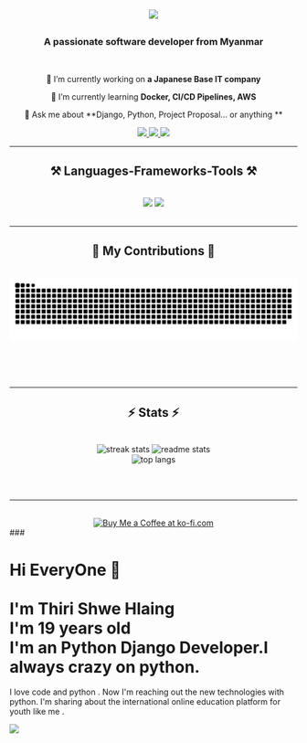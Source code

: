 <h1 align="center">
    <img src="https://readme-typing-svg.herokuapp.com/?font=Righteous&size=35&center=true&vCenter=true&width=500&height=70&duration=4000&lines=Hi+There!+👋;+I'm+Thiri+Shwe+Hlaing!;" />
</h1>

<h3 align="center">A passionate software developer from Myanmar</h3>

<br/>

<div align="center">
 
 🔭 I’m currently working on **a Japanese Base IT company**
 
 🌱 I’m currently learning **Docker, CI/CD Pipelines, AWS**

💬 Ask me about **Django, Python, Project Proposal... or anything **


 </div>
 
<div align="center"> 
  <a href="mailto:thirishwehlaing9@gmail.com">
    <img src="https://img.shields.io/badge/Gmail-333333?style=for-the-badge&logo=gmail&logoColor=red" />
  </a>
  <a href="https://linkedin.com/in/thiri-shwe-hlaing-369465202" target="_blank">
    <img src="https://img.shields.io/badge/LinkedIn-0077B5?style=for-the-badge&logo=linkedin&logoColor=white" target="_blank" />
  </a>
  <a href="https://github.com/su-thiri" target="_blank">
     <img src="https://img.shields.io/badge/Portfolio-FF5722?style=for-the-badge&logo=todoist&logoColor=white" target="_blank" /> <!-- sqlite, safari, google-chrome are other good icon options -->
  </a>
</div>

 <hr/>
 
<h2 align="center">⚒️ Languages-Frameworks-Tools ⚒️</h2>
<br/>
<div align="center">
    <img src="https://skillicons.dev/icons?i=django,bootstrap,python,html,css,vscode,github,figma,gitlab,git" />
    <img src="https://skillicons.dev/icons?i=python,javascript,typescript,mysql,mongodb,sqlite,docker,linux,ubuntu" /><br>
</div>

<br/>
<hr/>

<div align="center">
  <h2>🐍 My Contributions 🐍</h2>
  <br>
  <img alt="snake eating my contribution" src="https://raw.githubusercontent.com/salesp07/salesp07/output/github-contribution-grid-snake.svg" />
  
  <br/><br/><br/>
</div>

<hr/>

<h2 align="center">⚡ Stats ⚡</h2>
<br>
<div align=center>
  <img width=390 src="https://github-readme-streak-stats-su-thiri.vercel.app/?user=su-thiri&count_private=true&theme=react&border_radius=10" alt="streak stats"/>
  <img width=390 src="https://github-readme-stats-su-thiri.vercel.app/api?username=su-thiri&count_private=true&show_icons=true&theme=react&rank_icon=github&border_radius=10" alt="readme stats" />
  <br/>
  <img width=325 align="center" src="https://github-readme-stats-su-thiri.vercel.app/api/top-langs/?username=su-thiri&hide=HTML&langs_count=8&layout=compact&theme=react&border_radius=10&size_weight=0.5&count_weight=0.5&exclude_repo=github-readme-stats" alt="top langs" />
</div>

<br/><br/>

<hr/>

<br/>

<div align="center">
<a href='https://ko-fi.com/thirishwehlaing' target='_blank'><img height='64' style='border:0px;height:64px;' src='https://storage.ko-fi.com/cdn/kofi1.png?v=3' border='0' alt='Buy Me a Coffee at ko-fi.com' /></a>
</div>
### <h1>Hi EveryOne 👋
<br/>
<br/>I'm Thiri Shwe Hlaing<br/>I'm 19 years old<br/>I'm an Python Django Developer.I always crazy on python.</h1>
<p>I love code and python .
Now I'm reaching out the new technologies with python. 
I'm sharing about the international online education platform for youth like me  .</p>

<img src="Programación y codificación_ programador sentado en el escritorio y la ilustración de trabajo _ Vector Premium.jpg">
